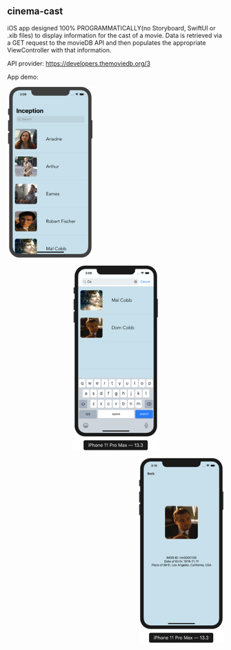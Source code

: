 ## cinema-cast

iOS app designed 100% PROGRAMMATICALLY(no Storyboard, SwiftUI or .xib files) to display information for the cast of a movie. Data is retrieved via a GET request to the movieDB API and then populates the appropriate ViewController with that information. 

API provider: https://developers.themoviedb.org/3 

App demo:

<p align="left">
  <img width="200" src="home.png">
</p>

<p align="center">
  <img width="200" src="search.png">
</p>

<p align="right">
  <img width="200" src="info.png">
</p>



